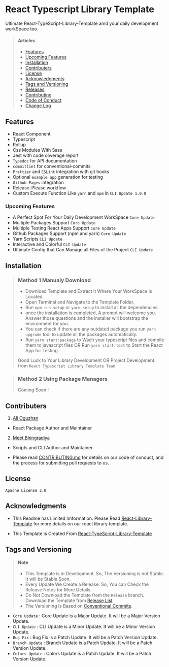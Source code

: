# React Typescript Library Template
Ultimate React-TypeScript-Library-Template amd your daily development workSpace too.

>#### Articles
> + [Features](#features)
> + [Upcoming Features](#upcoming-features)
> + [Installation](#installation)
> + [Contributers](#contributers)
> + [License](#license)
> + [Acknowledgments](#acknowledgments)
> + [Tags and Versioning](#tags-and-versioning)
> + [Releases](https://github.com/MeetBhingradiya/React-TypeScript-Library/releases)
> + [Contributing](/CONTRIBUTING.md)
> + [Code of Conduct](/CODE_OF_CONDUCT.md)
> + [Change Log](/CHANGELOG.md)

## Features
- React Component
- Typescript
- Rollup
- Css Modules With Sass
- Jest with code coverage report
- `Typedoc` for API documentation
- `commitlint` for conventional-commits
- `Prettier` and `ESLint` integration with git hooks
- Optional `example app` generation for testing
- `Github Pages` integration
- Release-Please workflow
- Custom Execute Function Like ```yarn``` and ```npm``` in ```CLI Update 1.0.0```

### Upcoming Features 
- A Perfect Spot For Your Daily Development WorkSpace ```Core Update```
- Multiple Packages Support ```Core Update```
- Multiple Testing React Apps Support ```Core Update```
- Github Packages Support (npm and yarn) ```Core Update```
- Yarn Scripts ```CLI Update```
- Interactive and Colorful ```CLI Update```
- Ultimate Config that Can Manage all Files of the Project ```CLI Update```

## Installation

>### Method 1 Manualy Download
>
>+ Download Template and Extract it Where Your WorkSpace is Located.
>+ Open Terminal and Navigate to the Template Folder.
>+ Run ```npm run setup``` or ```yarn setup``` to install all the dependencies.
>+ once the installation is completed, A prompt will welcome you. Answer those questions and the installer will bootstrap the environment for you.
>+ You can check if there are any outdated package you run ```yarn upgrade``` tool to update all the packages automatically.
>+ Run ```yarn start:package``` to Wach your typescript files and compile them to javascript files OR Run ```yarn start:test``` to Start the React App for Testing.
> 
> Good Luck to Your Library Development OR Project Development. from ```React Typescript Library Template Team```

>### Method 2 Using Package Managers
>
> Coming Soon !


<!-- ```bash
npx react-typescript-library my-react-library
```

OR

```bash
yarn create react-typescript-library my-react-library
``` -->

## Contributers

1. [Ali Oguzhan](https://github.com/alioguzhan)
+ React Package Author and Maintainer
2. [Meet Bhingradiya](https://github.com/MeetBhingradiya)
+ Scripts and CLI Author and Maintainer

- Please read [CONTRIBUTING.md](./CONTRIBUTING.md) for details on our code of conduct, and the process for submitting pull requests to us.

## License
```Apache License 2.0```

## Acknowledgments

+ This Readme has Limited Imformation. Please Read [React-Library-Template](https://github.com/alioguzhan/react-typescript-library) for more details on our react library template.

+ This Template is Created From [React-TypeScript-Library-Template](https://github.com/alioguzhan/react-typescript-library)

## Tags and Versioning
> #### Note
> + This Template is in Development. So, The Versioning is not Stable. It will be Stable Soon.
> + Every Update We Create a Release. So, You can Check the Release Notes for More Details.
> + Do Not Download the Template from the ```Release``` branch. Download the Template from [Release List](https://github.com/MeetBhingradiya/React-TypeScript-Library/releases).
> + The Versioning is Based on [Conventional Commits](https://www.conventionalcommits.org/en/v1.0.0/).


+ ```Core Update``` : Core Update is a Major Update. It will be a Major Version Update.
+ ```CLI Update``` : CLI Update is a Minor Update. It will be a Minor Version Update.
+ ```Bug Fix``` : Bug Fix is a Patch Update. It will be a Patch Version Update.
+ ```Branch Update``` : Branch Update is a Patch Update. It will be a Patch Version Update.
+ ```Colors Update``` : Colors Update is a Patch Update. It will be a Patch Version Update.